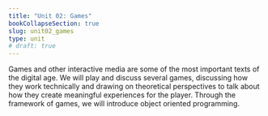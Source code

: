 ```yaml
---
title: "Unit 02: Games"
bookCollapseSection: true
slug: unit02_games
type: unit
# draft: true
---
```




Games and other interactive media are some of the most important texts of the digital age. We will play and discuss several games, discussing how they work technically and drawing on theoretical perspectives to talk about how they create meaningful experiences for the player. Through the framework of games, we will introduce object oriented programming.

